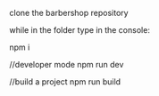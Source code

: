 clone the barbershop repository

while in the folder type in the console:

npm i

//developer mode
npm run dev 

//build a project
npm run build